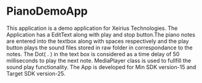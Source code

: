 # PianoDemoApp
This application is a demo application for Xeirius Technologies.
The Application has a EditText along with play and stop button.The piano notes are entered into the textbox along with spaces respectively 
and the play button plays the sound files stored in raw folder in correspondance to the notes.
The Dot( . ) in the text box is considered as a time delay of 50 milliseconds to play the next note.
MediaPlayer class is used to fullfill the sound play functionality.
The App is developed for Min SDK version-15 and Target SDK version-25.
